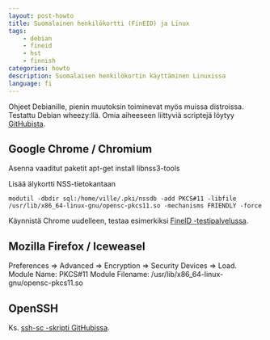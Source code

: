 ```yaml
---
layout: post-howto
title: Suomalainen henkilökortti (FinEID) ja Linux
tags:
    - debian
    - fineid
    - hst
    - finnish
categories: howto
description: Suomalaisen henkilökortin käyttäminen Linuxissa
language: fi
---
```


Ohjeet Debianille, pienin muutoksin toiminevat myös muissa distroissa. Testattu Debian wheezy:llä. Omia aiheeseen liittyviä scriptejä löytyy [GitHubista](https://github.com/ypcs/scripts).

## Google Chrome / Chromium

Asenna vaaditut paketit
    apt-get install libnss3-tools

Lisää älykortti NSS-tietokantaan

    modutil -dbdir sql:/home/ville/.pki/nssdb -add PKCS#11 -libfile /usr/lib/x86_64-linux-gnu/opensc-pkcs11.so -mechanisms FRIENDLY -force

Käynnistä Chrome uudelleen, testaa esimerkiksi [FineID -testipalvelussa](https://vrk.fineid.fi/).


## Mozilla Firefox / Iceweasel
Preferences => Advanced => Encryption => Security Devices => Load.
Module Name: PKCS#11
Module Filename: /usr/lib/x86_64-linux-gnu/opensc-pkcs11.so


## OpenSSH
Ks. [ssh-sc -skripti GitHubissa](https://github.com/ypcs/scripts/blob/master/ssh-sc).